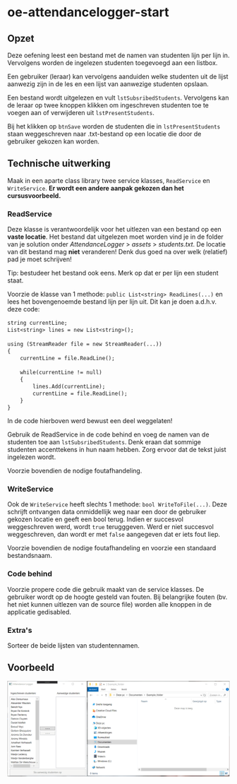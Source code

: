 # oe-attendancelogger-start
## Opzet
Deze oefening leest een bestand met de namen van studenten lijn per lijn in.
Vervolgens worden de ingelezen studenten toegevoegd aan een listbox.

Een gebruiker (leraar) kan vervolgens aanduiden welke studenten uit de lijst aanwezig zijn in de les
en een lijst van aanwezige studenten opslaan.

Een bestand wordt uitgelezen en vult `lstSubsribedStudents`. Vervolgens kan de leraar op twee knoppen klikken
om ingeschreven studenten toe te voegen aan of verwijderen uit `lstPresentStudents`.

Bij het klikken op `btnSave` worden de studenten die in `lstPresentStudents` staan weggeschreven naar .txt-bestand op
een locatie die door de gebruiker gekozen kan worden.

## Technische uitwerking
Maak in een aparte class library twee service klasses, `ReadService` en `WriteService`.
**Er wordt een andere aanpak gekozen dan het cursusvoorbeeld.**

### ReadService
Deze klasse is verantwoordelijk voor het uitlezen van een bestand op een **vaste locatie**.
Het bestand dat uitgelezen moet worden vind je in de folder van je solution onder *AttendanceLogger* > *assets* > *students.txt*.
De locatie van dit bestand mag **niet** veranderen! Denk dus goed na over welk (relatief) pad je moet schrijven!

Tip: bestudeer het bestand ook eens. Merk op dat er per lijn een student staat.

Voorzie de klasse van 1 methode: `public List<string> ReadLines(...)` en lees het bovengenoemde bestand lijn per lijn uit.
Dit kan je doen a.d.h.v. deze code:
```
string currentLine;
List<string> lines = new List<string>();

using (StreamReader file = new StreamReader(...))
{
    currentLine = file.ReadLine();

    while(currentLine != null)
    {
        lines.Add(currentLine);
        currentLine = file.ReadLine();
    }
}
```
In de code hierboven werd bewust een deel weggelaten!

Gebruik de ReadService in de code behind en voeg de namen van de studenten toe aan `lstSubsribedStudents`.
Denk eraan dat sommige studenten accenttekens in hun naam hebben. Zorg ervoor dat de tekst juist ingelezen wordt.

Voorzie bovendien de nodige foutafhandeling.

### WriteService
Ook de `WriteService` heeft slechts 1 methode: `bool WriteToFile(...)`.
Deze schrijft ontvangen data onmiddellijk weg naar een door de gebruiker gekozen locatie en geeft een bool terug.
Indien er succesvol weggeschreven werd, wordt `true` terugggeven. Werd er niet succesvol weggeschreven, dan wordt er met
`false` aangegeven dat er iets fout liep.

Voorzie bovendien de nodige foutafhandeling en voorzie een standaard bestandsnaam.

### Code behind
Voorzie propere code die gebruik maakt van de service klasses.
De gebruiker wordt op de hoogte gesteld van fouten.
Bij belangrijke fouten (bv. het niet kunnen uitlezen van de source file) worden alle knoppen in de applicatie gedisabled.

### Extra's
Sorteer de beide lijsten van studentennamen.

## Voorbeeld
![flow](Screens/flow.gif)





